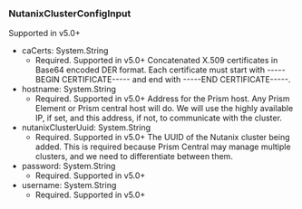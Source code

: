 ### NutanixClusterConfigInput
Supported in v5.0+

- caCerts: System.String
  - Required. Supported in v5.0+
      Concatenated X.509 certificates in Base64 encoded DER format. Each certificate must start with -----BEGIN CERTIFICATE----- and end with -----END CERTIFICATE-----.
- hostname: System.String
  - Required. Supported in v5.0+
      Address for the Prism host. Any Prism Element or Prism central host will do. We will use the highly available IP, if set, and this address, if not, to communicate with the cluster.
- nutanixClusterUuid: System.String
  - Required. Supported in v5.0+
      The UUID of the Nutanix cluster being added. This is required because Prism Central may manage multiple clusters, and we need to differentiate between them.
- password: System.String
  - Required. Supported in v5.0+
- username: System.String
  - Required. Supported in v5.0+
